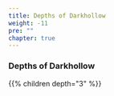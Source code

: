 ```yaml
---
title: Depths of Darkhollow
weight: -11
pre: ""
chapter: true
---
```


### Depths of Darkhollow

{{% children depth="3" %}}